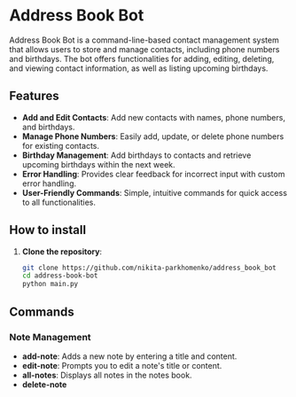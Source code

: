 # Address Book Bot

Address Book Bot is a command-line-based contact management system that allows users to store and manage contacts, including phone numbers and birthdays. The bot offers functionalities for adding, editing, deleting, and viewing contact information, as well as listing upcoming birthdays.

## Features

- **Add and Edit Contacts**: Add new contacts with names, phone numbers, and birthdays.
- **Manage Phone Numbers**: Easily add, update, or delete phone numbers for existing contacts.
- **Birthday Management**: Add birthdays to contacts and retrieve upcoming birthdays within the next week.
- **Error Handling**: Provides clear feedback for incorrect input with custom error handling.
- **User-Friendly Commands**: Simple, intuitive commands for quick access to all functionalities.

## How to install

1. **Clone the repository**:

   ```bash
   git clone https://github.com/nikita-parkhomenko/address_book_bot
   cd address-book-bot
   python main.py
   ```

## Commands

### Note Management

- **add-note**: Adds a new note by entering a title and content.
- **edit-note**: Prompts you to edit a note's title or content.
- **all-notes**: Displays all notes in the notes book.
- **delete-note <title>**: Deletes a note by its title.

### Contact Management

- **hello**: Greets the user and provides an introductory message.
- **add <name> <phone>**: Adds a new contact with the specified name and phone number. If the contact exists, it updates the phone number.
- **change <name> <old_phone> <new_phone>**: Updates a contact’s phone number.
- **phone <name>**: Displays all phone numbers associated with the contact.
- **all**: Shows all contacts in the address book.
- **add-birthday <name> <birthday>**: Adds or updates the birthday for the specified contact. The birthday format should be `DD.MM.YYYY`.
- **add-address <name> <address>**: Adds or updates the address for the specified contact.
- **show-birthday <name>**: Displays the birthday of the specified contact.
- **birthdays <days>**: Lists contacts with upcoming birthdays within the specified number of days.
- **add-email <name> <email>**: Adds or updates the email for the specified contact.

### Exiting the Bot

- **exit** or **close**: Closes the bot and ends the session.
